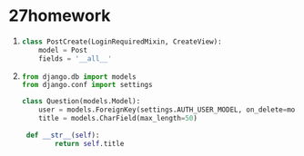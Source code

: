 # 27homework

1. ```python
   class PostCreate(LoginRequiredMixin, CreateView):
       model = Post
       fields = '__all__'
   ```

2. ```python
   from django.db import models
   from django.conf import settings
   
   class Question(models.Model):
       user = models.ForeignKey(settings.AUTH_USER_MODEL, on_delete=models.CASCADE)
       title = models.CharField(max_length=50)
       
   	def __str__(self):
           return self.title
   ```


